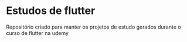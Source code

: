 # Estudos de flutter
Repositório criado para manter os projetos de estudo gerados durante o curso de flutter na udemy
